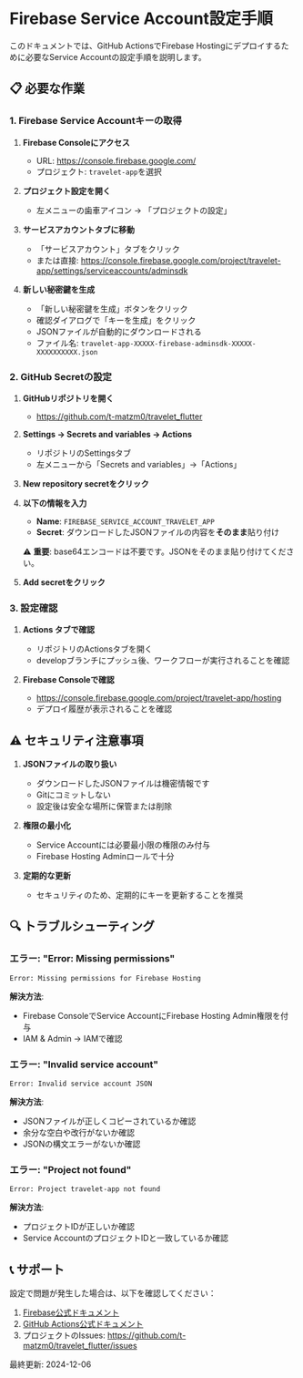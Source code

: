 # Firebase Service Account設定手順

このドキュメントでは、GitHub ActionsでFirebase Hostingにデプロイするために必要なService Accountの設定手順を説明します。

## 📋 必要な作業

### 1. Firebase Service Accountキーの取得

1. **Firebase Consoleにアクセス**
   - URL: https://console.firebase.google.com/
   - プロジェクト: `travelet-app`を選択

2. **プロジェクト設定を開く**
   - 左メニューの歯車アイコン → 「プロジェクトの設定」

3. **サービスアカウントタブに移動**
   - 「サービスアカウント」タブをクリック
   - または直接: https://console.firebase.google.com/project/travelet-app/settings/serviceaccounts/adminsdk

4. **新しい秘密鍵を生成**
   - 「新しい秘密鍵を生成」ボタンをクリック
   - 確認ダイアログで「キーを生成」をクリック
   - JSONファイルが自動的にダウンロードされる
   - ファイル名: `travelet-app-XXXXX-firebase-adminsdk-XXXXX-XXXXXXXXXX.json`

### 2. GitHub Secretの設定

1. **GitHubリポジトリを開く**
   - https://github.com/t-matzm0/travelet_flutter

2. **Settings → Secrets and variables → Actions**
   - リポジトリのSettingsタブ
   - 左メニューから「Secrets and variables」→「Actions」

3. **New repository secretをクリック**

4. **以下の情報を入力**
   - **Name**: `FIREBASE_SERVICE_ACCOUNT_TRAVELET_APP`
   - **Secret**: ダウンロードしたJSONファイルの内容を**そのまま**貼り付け
   
   ⚠️ **重要**: base64エンコードは不要です。JSONをそのまま貼り付けてください。

5. **Add secretをクリック**

### 3. 設定確認

1. **Actions タブで確認**
   - リポジトリのActionsタブを開く
   - developブランチにプッシュ後、ワークフローが実行されることを確認

2. **Firebase Consoleで確認**
   - https://console.firebase.google.com/project/travelet-app/hosting
   - デプロイ履歴が表示されることを確認

## ⚠️ セキュリティ注意事項

1. **JSONファイルの取り扱い**
   - ダウンロードしたJSONファイルは機密情報です
   - Gitにコミットしない
   - 設定後は安全な場所に保管または削除

2. **権限の最小化**
   - Service Accountには必要最小限の権限のみ付与
   - Firebase Hosting Adminロールで十分

3. **定期的な更新**
   - セキュリティのため、定期的にキーを更新することを推奨

## 🔍 トラブルシューティング

### エラー: "Error: Missing permissions"
```
Error: Missing permissions for Firebase Hosting
```
**解決方法**: 
- Firebase ConsoleでService AccountにFirebase Hosting Admin権限を付与
- IAM & Admin → IAMで確認

### エラー: "Invalid service account"
```
Error: Invalid service account JSON
```
**解決方法**:
- JSONファイルが正しくコピーされているか確認
- 余分な空白や改行がないか確認
- JSONの構文エラーがないか確認

### エラー: "Project not found"
```
Error: Project travelet-app not found
```
**解決方法**:
- プロジェクトIDが正しいか確認
- Service AccountのプロジェクトIDと一致しているか確認

## 📞 サポート

設定で問題が発生した場合は、以下を確認してください：

1. [Firebase公式ドキュメント](https://firebase.google.com/docs/hosting/github-integration)
2. [GitHub Actions公式ドキュメント](https://docs.github.com/en/actions)
3. プロジェクトのIssues: https://github.com/t-matzm0/travelet_flutter/issues

最終更新: 2024-12-06